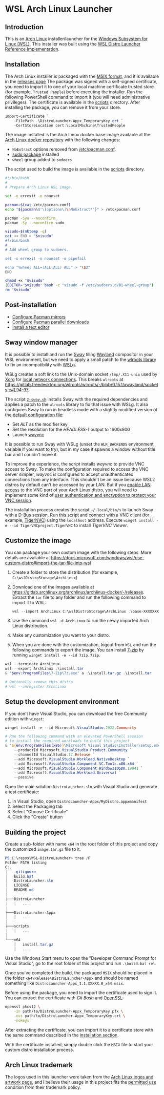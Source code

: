 # WSL Arch Linux Launcher

## Introduction

This is an [Arch Linux](https://archlinux.org) installer/launcher for the [Windows Subsystem for Linux (WSL)](https://docs.microsoft.com/windows/wsl/). This installer was built using the [WSL Distro Launcher Reference Implementation](https://github.com/microsoft/WSL-DistroLauncher).

## Installation

The Arch Linux installer is packaged with the [MSIX format](https://docs.microsoft.com/windows/msix/), and it is available in the [releases page](https://github.com/DevelopersCommunity/WSL-DistroLauncher/releases) The package was signed with a self-signed certificate, you need to import it to one of your local machine certificate trusted store (for example, `Trusted People`) before executing the installer. Run the following PowerShell command to import it (you will need administrative privileges). The certificate is available in the [scripts](./scripts) directory. After installing the package, you can remove it from your store.

```powershell
Import-Certificate `
    -FilePath .\DistroLauncher-Appx_TemporaryKey.crt `
    -CertStoreLocation cert:\LocalMachine\TrustedPeople
```

The image installed is the Arch Linux docker base image available at the [Arch Linux docker repository](https://gitlab.archlinux.org/archlinux/archlinux-docker/-/releases) with the following changes:

- `NoExtract` options removed from [/etc/pacman.conf](https://archlinux.org/pacman/pacman.conf.5.html).
- [sudo package](https://archlinux.org/packages/core/x86_64/sudo/) installed
- `wheel` group added to `sudoers`

The script used to build the image is available in the [scripts](./scripts/1-arch.sh) directory.

```bash
#!/bin/bash
#
# Prepare Arch Linux WSL image.

set -o errexit -o nounset

pacman=$(cat /etc/pacman.conf)
echo "${pacman%$'\[options\]\nNoExtract*'}" > /etc/pacman.conf

pacman -Syu --noconfirm
pacman -Sy --noconfirm sudo

visudo=$(mktemp -q)
cat << END > "$visudo"
#!/bin/bash
#
# Add wheel group to sudoers.

set -o errexit -o nounset -o pipefail

echo "%wheel ALL=(ALL:ALL) ALL" > "\$2"
END

chmod +x "$visudo"
(EDITOR="$visudo" bash -c "visudo -f /etc/sudoers.d/01-wheel-group")
rm "$visudo"
```

## Post-installation

- [Configure Pacman mirrors](https://wiki.archlinux.org/title/mirrors)
- [Configure Pacman parallel downloads](https://wiki.archlinux.org/title/Pacman#Enabling_parallel_downloads)
- [Install a text editor](https://wiki.archlinux.org/title/Category:Text_editors)

## Sway window manager

It is possible to install and run the [Sway](https://swaywm.org/) tiling [Wayland](https://wayland.freedesktop.org/) compositor in your WSL environment, but we need to apply a small patch to the [wlroots library](https://gitlab.freedesktop.org/wlroots/wlroots/) to fix an incompatibility with [WSLg](https://github.com/microsoft/wslg).

WSLg creates a soft link to the Unix-domain socket `/tmp/.X11-unix` used by [Xorg](https://www.x.org/) for [local network connections](https://www.x.org/archive/X11R6.8.0/doc/Xorg.1.html#sect4). This breaks `wlroots` at <https://gitlab.freedesktop.org/wlroots/wlroots/-/blob/0.15.1/xwayland/sockets.c#L94-97>.

The script [`2-sway.sh`](./scripts/2-sway.sh) installs Sway with the required dependencies and applies a patch to the `wlroots` library to fix that issue with WSLg. It also configures Sway to run in headless mode with a slightly modified version of the [default configuration file](https://github.com/swaywm/sway/blob/v1.7/config.in):

- Set _ALT_ as the modifier key
- Set the resolution for the _HEADLESS-1_ output to 1600x900
- Launch [wayvnc](https://github.com/any1/wayvnc)

It is possible to run Sway with WSLg (unset the `WLR_BACKENDS` environment variable if you want to try), but in my case it spawns a window without title bar and I couldn't move it.

To improve the experience, the script installs _wayvnc_ to provide VNC access to Sway. To make the configuration required to access the VNC server simpler, _wayvnc_ is configured to accept unauthenticated connections from any interface. This shouldn't be an issue because WSL2 distros by default can't be accessed by your LAN. But if you [enable LAN access](https://docs.microsoft.com/windows/wsl/networking#accessing-a-wsl-2-distribution-from-your-local-area-network-lan) to the VNC port of your Arch Linux distro, you will need to implement some kind of [user authentication and encryption to protect your VNC session](https://github.com/any1/wayvnc#running).

The installation process creates the script `~/.local/bin/s` to launch Sway with a [D-Bus](https://www.freedesktop.org/wiki/Software/dbus/) session. Run this script and connect with a VNC client (for example, [TigerNVC](https://tigervnc.org/)) using the `localhost` address. Execute `winget install -e --id TigerVNCproject.TigerVNC` to install _TigerVNC Viewer_.

## Customize the image

You can package your own custom image with the following steps. More details are available at <https://docs.microsoft.com/windows/wsl/use-custom-distro#import-the-tar-file-into-wsl>

1. Create a folder to store the distribution (for example, `C:\wslDistroStorage\ArchLinux`)
1. Download one of the images available at <https://gitlab.archlinux.org/archlinux/archlinux-docker/-/releases>. Extract the `tar` file to any folder and run the following command to import it to WSL:

    ```powershell
    wsl --import ArchLinux C:\wslDistroStorage\ArchLinux .\base-XXXXXXXX.X.XXXXX.tar
    ```

1. Use the command `wsl -d ArchLinux` to run the newly imported Arch Linux distribution.
1. Make any customization you want to your distro.
1. When you are done with the customization, logout from `WSL` and run the following commands to export the image. You can install [7-zip](https://7-zip.org/) by running `winget install -e --id 7zip.7zip`.

```powershell
wsl --terminate ArchLinux
wsl --export ArchLinux .\install.tar
& "$env:ProgramFiles\7-Zip\7z.exe" a .\install.tar.gz .\install.tar

# Optionally remove this distro
# wsl --unregister ArchLinux
```

## Setup the development environment

If you don't have Visual Studio, you can download the free Community edition with `winget`:

```powershell
winget install -e --id Microsoft.VisualStudio.2022.Community

# Run the following command with an elevated PowerShell session
# to install the required workloads to build this project
& "${env:ProgramFiles(x86)}\Microsoft Visual Studio\Installer\setup.exe" modify `
    --productId Microsoft.VisualStudio.Product.Community `
    --channelId VisualStudio.17.Release `
    --add Microsoft.VisualStudio.Workload.NativeDesktop `
    --add Microsoft.VisualStudio.Component.VC.Tools.x86.x64 `
    --add Microsoft.VisualStudio.Component.Windows10SDK.19041 `
    --add Microsoft.VisualStudio.Workload.Universal `
    --passive
```

Open the main solution `DistroLauncher.sln` with Visual Studio and generate a test certificate:

1. In Visual Studio, open `DistroLauncher-Appx/MyDistro.appxmanifest`
1. Select the Packaging tab
1. Select "Choose Certificate"
1. Click the "Create" button

## Building the project

Create a sub-folder with name `x64` in the root folder of this project and copy the customized `image.tar.gz` file to it.

```powershell
PS C:\repos\WSL-DistroLauncher> tree /F
Folder PATH listing
C:.
│   .gitignore
│   build.bat
│   DistroLauncher.sln
│   LICENSE
│   README.md
│
├───DistroLauncher
|   |   ...
|
├───DistroLauncher-Appx
│   │   ...
│
├───scripts
|   |   ...
│
└───x64
    │   install.tar.gz
    │   ...
```

Use the Windows Start menu to open the "Developer Command Prompt for Visual Studio", go to the root folder of this project and run `.\build.bat rel`.

Once you've completed the build, the packaged `MSIX` should be placed in the folder `x64\Release\DistroLauncher-Appx` and should be named something like `DistroLauncher-Appx_1.1.XXXXX.0_x64.msix`.

Before using the package, you need to import the certificate used to sign it. You can extract the certificate with _Git Bash_ and [OpenSSL](https://www.openssl.org/):

```bash
openssl pkcs12 \
    -in path/to/DistroLauncher-Appx_TemporaryKey.pfx \
    -out path/to/DistroLauncher-Appx_TemporaryKey.crt \
    -nokeys
```

After extracting the certificate, you can import it to a certificate store with the same command described in the [installation section](#installation).

With the certificate installed, simply double click the `MSIX` file to start your custom distro installation process.

## Arch Linux trademark

The logos used in this launcher were taken from the [Arch Linux logos and artwork page](https://archlinux.org/art/), and I believe their usage in this project fits the [permitted use](https://wiki.archlinux.org/title/DeveloperWiki:TrademarkPolicy#Permitted_Use) condition from their trademark policy.
